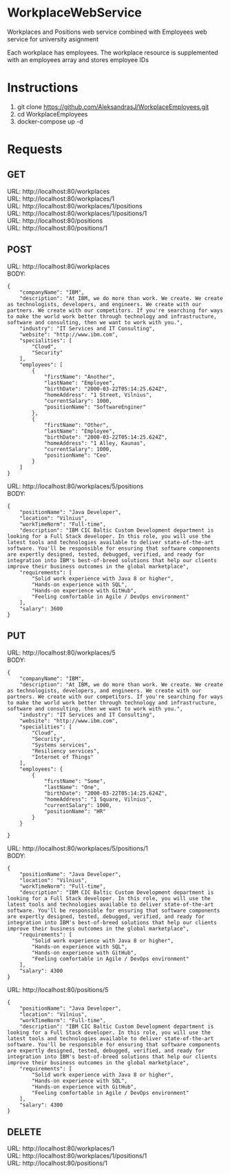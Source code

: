 # WorkplaceWebService

Workplaces and Positions web service combined with Employees web service for university asignment

Each workplace has employees. The workplace resource is supplemented with an employees array and stores employee IDs

# Instructions

1. git clone https://github.com/AleksandrasJ/WorkplaceEmployees.git
2. cd WorkplaceEmployees
3. docker-compose up -d

# Requests

## GET

URL: http://localhost:80/workplaces<br />
URL: http://localhost:80/workplaces/1<br />
URL: http://localhost:80/workplaces/1/positions<br />
URL: http://localhost:80/workplaces/1/positions/1<br />
URL: http://localhost:80/positions<br />
URL: http://localhost:80/positions/1<br />

## POST

URL: http://localhost:80/workplaces<br />
BODY: 
```
{
    "companyName": "IBM",
    "description": "At IBM, we do more than work. We create. We create as technologists, developers, and engineers. We create with our partners. We create with our competitors. If you're searching for ways to make the world work better through technology and infrastructure, software and consulting, then we want to work with you.",
    "industry": "IT Services and IT Consulting",
    "website": "http://www.ibm.com",
    "specialities": [
        "Cloud",
        "Security"
    ],
    "employees": [
        {
            "firstName": "Another",
            "lastName": "Employee",
            "birthDate": "2000-03-22T05:14:25.624Z",
            "homeAddress": "1 Street, Vilnius",
            "currentSalary": 1000,
            "positionName": "SoftwareEnginer"
        },
        {
            "firstName": "Other",
            "lastName": "Employee",
            "birthDate": "2000-03-22T05:14:25.624Z",
            "homeAddress": "1 Alley, Kaunas",
            "currentSalary": 1000,
            "positionName": "Ceo"
        }
    ]
}
```
URL: http://localhost:80/workplaces/5/positions<br />
BODY: 
```
{
    "positionName": "Java Developer",
    "location": "Vilnius",
    "workTimeNorm": "Full-time",
    "description": "IBM CIC Baltic Custom Development department is looking for a Full Stack developer. In this role, you will use the latest tools and technologies available to deliver state-of-the-art software. You'll be responsible for ensuring that software components are expertly designed, tested, debugged, verified, and ready for integration into IBM's best-of-breed solutions that help our clients improve their business outcomes in the global marketplace",
    "requirements": [
        "Solid work experience with Java 8 or higher",
        "Hands-on experience with SQL",
        "Hands-on experience with GitHub",
        "Feeling comfortable in Agile / DevOps environment"
    ],
    "salary": 3600
}
```
## PUT

URL: http://localhost:80/workplaces/5<br />
BODY: 
```
{
    "companyName": "IBM",
    "description": "At IBM, we do more than work. We create. We create as technologists, developers, and engineers. We create with our partners. We create with our competitors. If you're searching for ways to make the world work better through technology and infrastructure, software and consulting, then we want to work with you.",
    "industry": "IT Services and IT Consulting",
    "website": "http://www.ibm.com",
    "specialities": [
        "Cloud",
        "Security",
        "Systems services",
        "Resiliency services",
        "Internet of Things"
    ],
    "employees": {
        {
            "firstName": "Some",
            "lastName": "One",
            "birthDate": "2000-03-22T05:14:25.624Z",
            "homeAddress": "1 Square, Vilnius",
            "currentSalary": 1000,
            "positionName": "HR"
        }
    }

}
```
URL: http://localhost:80/workplaces/5/positions/1<br />
BODY: 
```
{
    "positionName": "Java Developer",
    "location": "Vilnius",
    "workTimeNorm": "Full-time",
    "description": "IBM CIC Baltic Custom Development department is looking for a Full Stack developer. In this role, you will use the latest tools and technologies available to deliver state-of-the-art software. You'll be responsible for ensuring that software components are expertly designed, tested, debugged, verified, and ready for integration into IBM's best-of-breed solutions that help our clients improve their business outcomes in the global marketplace",
    "requirements": [
        "Solid work experience with Java 8 or higher",
        "Hands-on experience with SQL",
        "Hands-on experience with GitHub",
        "Feeling comfortable in Agile / DevOps environment"
    ],
    "salary": 4300
}
```
URL: http://localhost:80/positions/5
```
{
    "positionName": "Java Developer",
    "location": "Vilnius",
    "workTimeNorm": "Full-time",
    "description": "IBM CIC Baltic Custom Development department is looking for a Full Stack developer. In this role, you will use the latest tools and technologies available to deliver state-of-the-art software. You'll be responsible for ensuring that software components are expertly designed, tested, debugged, verified, and ready for integration into IBM's best-of-breed solutions that help our clients improve their business outcomes in the global marketplace",
    "requirements": [
        "Solid work experience with Java 8 or higher",
        "Hands-on experience with SQL",
        "Hands-on experience with GitHub",
        "Feeling comfortable in Agile / DevOps environment"
    ],
    "salary": 4300
}
```

## DELETE

URL: http://localhost:80/workplaces/1<br />
URL: http://localhost:80/workplaces/1/positions/1<br />
URL: http://localhost:80/positions/1<br />
